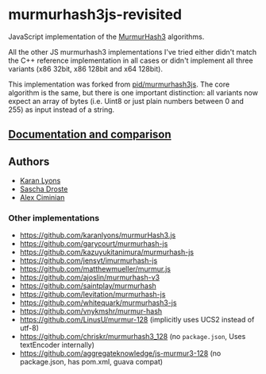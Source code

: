 # murmurhash3js-revisited

JavaScript implementation of the [MurmurHash3](https://github.com/aappleby/smhasher) algorithms.

All the other JS murmurhash3 implementations I've tried either didn't match the C++ reference implementation in all cases or didn't implement all three variants (x86 32bit, x86 128bit and x64 128bit).

This implementation was forked from [pid/murmurhash3js](https://github.com/pid/murmurHash3js). The core algorithm is the same, but there is one important distinction: all variants now expect an array of bytes (i.e. Uint8 or just plain numbers between 0 and 255) as input instead of a string.

## [Documentation and comparison](http://cimi.io/murmurhash3-revisited)

Authors
-------

-	[Karan Lyons](https://github.com/karanlyons/)
-	[Sascha Droste](https://github.com/pid/)
- [Alex Ciminian](https://github.com/cimi/)

### Other implementations

* https://github.com/karanlyons/murmurHash3.js
* https://github.com/garycourt/murmurhash-js
* https://github.com/kazuyukitanimura/murmurhash-js
* https://github.com/jensyt/imurmurhash-js
* https://github.com/matthewmueller/murmur.js
* https://github.com/ajoslin/murmurhash-v3
* https://github.com/saintplay/murmurhash
* https://github.com/levitation/murmurhash-js
* https://github.com/whitequark/murmurhash3-js
* https://github.com/vnykmshr/murmur-hash
* https://github.com/LinusU/murmur-128
(implicitly uses UCS2 instead of utf-8)
* https://github.com/chriskr/murmurhash3_128
(no `package.json`, Uses textEncoder internally)
* https://github.com/aggregateknowledge/js-murmur3-128
(no package.json, has pom.xml, guava compat)
